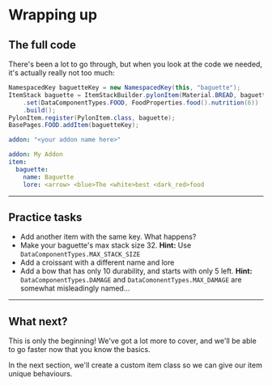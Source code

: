 # Wrapping up

## The full code

There's been a lot to go through, but when you look at the code we needed, it's actually really not too much:

```java title='MyAddon.java'
NamespacedKey baguetteKey = new NamespacedKey(this, "baguette");
ItemStack baguette = ItemStackBuilder.pylonItem(Material.BREAD, baguetteKey)
    .set(DataComponentTypes.FOOD, FoodProperties.food().nutrition(6))
    .build();
PylonItem.register(PylonItem.class, baguette);
BasePages.FOOD.addItem(baguetteKey);
```

```yml title='en.yml'
addon: "<your addon name here>"

addon: My Addon
item:
  baguette:
    name: Baguette
    lore: <arrow> <blue>The <white>best <dark_red>food
```

---

## Practice tasks

- Add another item with the same key. What happens?
- Make your baguette's max stack size 32. **Hint:** Use `DataComponentTypes.MAX_STACK_SIZE`
- Add a croissant with a different name and lore
- Add a bow that has only 10 durability, and starts with only 5 left. **Hint:** `DataComponentTypes.DAMAGE` and `DataComonentTypes.MAX_DAMAGE` are somewhat misleadingly named...

---

## What next?

This is only the beginning! We've got a lot more to cover, and we'll be able to go faster now that you know the basics.

In the next section, we'll create a custom item class so we can give our item unique behaviours.

